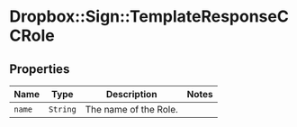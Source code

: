# Dropbox::Sign::TemplateResponseCCRole



## Properties

| Name | Type | Description | Notes |
| ---- | ---- | ----------- | ----- |
| `name` | ```String``` |  The name of the Role.  |  |

